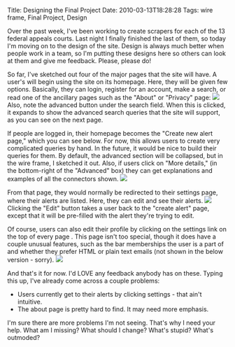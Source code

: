 Title: Designing the Final Project
Date: 2010-03-13T18:28:28
Tags: wire frame, Final Project, Design


Over the past week, I've been working to create scrapers for each of the 13 federal appeals courts. Last night I finally finished the last of them, so today I'm moving on to the design of the site. Design is always much better when people work in a team, so I'm putting these designs here so others can look at them and give me feedback. Please, please do!

So far, I've sketched out four of the major pages that the site will have. A user's will begin using the site on its homepage. Here, they will be given few options. Basically, they can login, register for an account, make a search, or read one of the ancillary pages such as the "About" or "Privacy" page:
<img src="http://michaeljaylissner.com/files/images/DSC02180%20(Modified).800x600.preview.JPG">
Also, note the advanced button under the search field. When this is clicked, it expands to show the advanced search queries that the site will support, as you can see on the next page.

If people are logged in, their homepage becomes the "Create new alert page," which you can see below. For now, this allows users to create very complicated queries by hand. In the future, it would be nice to build their queries for them. By default, the advanced section will be collapsed, but in the wire frame, I sketched it out. Also, if users click on "More details," (in the bottom-right of the "Advanced" box) they can get explanations and examples of all the connectors shown.
<img src="http://michaeljaylissner.com/files/images/DSC02183%20(Modified).800x600.preview.JPG">

From that page, they would normally be redirected to their settings page, where their alerts are listed. Here, they can edit and see their alerts.
<img src="http://michaeljaylissner.com/files/images/DSC02185%20(Modified).800x600.preview.JPG">
Clicking the "Edit" button takes a user back to the "create alert" page, except that it will be pre-filled with the alert they're trying to edit. 

Of course, users can also edit their profile by clicking on the settings link on the top of every page . This page isn't too special, though it does have a couple unusual features, such as the bar memberships the user is a part of and whether they prefer HTML or plain text emails (not shown in the below version - sorry).
<img src="http://michaeljaylissner.com/files/images/DSC02184%20(Modified).800x600.preview.JPG">

And that's it for now. I'd LOVE any feedback anybody has on these. Typing this up, I've already come across a couple problems:
<ul>
<li>Users currently get to their alerts by clicking settings - that ain't intuitive.</li>
<li>The about page is pretty hard to find. It may need more emphasis.</li>
</ul>
I'm sure there are more problems I'm not seeing. That's why I need your help. What am I missing? What should I change? What's stupid? What's outmoded?

